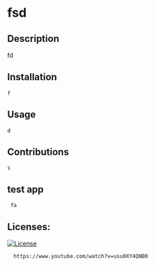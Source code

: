 # 
# fsd

 ## Description 
   fd

 ## Installation 
    f

## Usage 
    d

## Contributions 
    s
    
## test app 
     fa
## Licenses:

[![License](https://img.shields.io/badge/sdg-osaidnosdn-orange)](https://www.youtube.com/watch?v=usu0XY4QNB0)
     
      https://www.youtube.com/watch?v=usu0XY4QNB0
